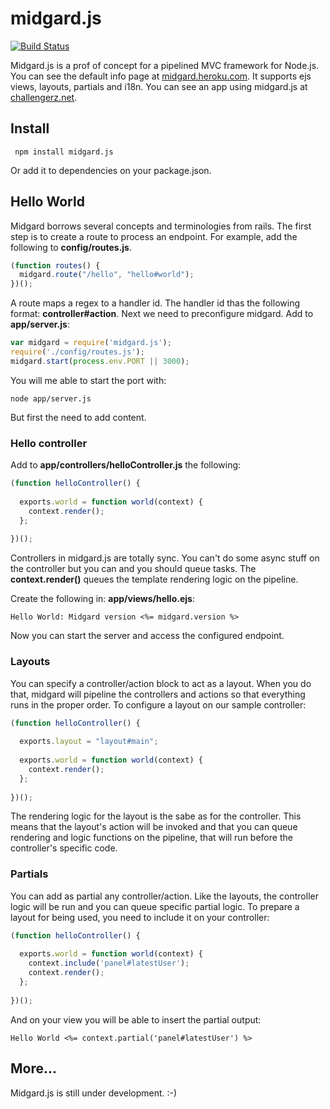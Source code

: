 midgard.js
==========

[![Build Status](https://secure.travis-ci.org/donbonifacio/midgard.js.png?branch=master)](https://travis-ci.org/donbonifacio/midgard.js)

Midgard.js is a prof of concept for a pipelined MVC framework for Node.js. You can see the default info page at 
[midgard.heroku.com](http://midgard.herokuapp.com). It supports ejs views, layouts, partials and i18n. You can see
an app using midgard.js at [challengerz.net](http://www.challengerz.net/en/).

## Install

     npm install midgard.js
     
Or add it to dependencies on your package.json.

## Hello World

Midgard borrows several concepts and terminologies from rails. The first step is to create a route to process an
endpoint. For example, add the following to **config/routes.js**.

```javascript
(function routes() {
  midgard.route("/hello", "hello#world");
})();  
```
A route maps a regex to a handler id. The handler id thas the following format: **controller#action**. Next we need to 
preconfigure midgard. Add to **app/server.js**:

```javascript
var midgard = require('midgard.js');
require('./config/routes.js');
midgard.start(process.env.PORT || 3000);
```
You will me able to start the port with:

    node app/server.js

But first the need to add content.

### Hello controller

Add to **app/controllers/helloController.js** the following:

```javascript
(function helloController() {
  
  exports.world = function world(context) {
    context.render();
  };
  
})();  
```
Controllers in midgard.js are totally sync. You can't do some async stuff on the controller but you can and you should
queue tasks. The **context.render()** queues the template rendering logic on the pipeline.

Create the following in: **app/views/hello.ejs**:

    Hello World: Midgard version <%= midgard.version %>
    
Now you can start the server and access the configured endpoint.

### Layouts

You can specify a controller/action block to act as a layout. When you do that, midgard will pipeline the controllers
and actions so that everything runs in the proper order. To configure a layout on our sample controller:

```javascript
(function helloController() {
  
  exports.layout = "layout#main";
  
  exports.world = function world(context) {
    context.render();
  };
  
})();  
```

The rendering logic for the layout is the sabe as for the controller. This means that the layout's action will be invoked
and that you can queue rendering and logic functions on the pipeline, that will run before the controller's specific
code.

### Partials

You can add as partial any controller/action. Like the layouts, the controller logic will be run and you can queue
specific partial logic. To prepare a layout for being used, you need to include it on your controller:

```javascript
(function helloController() {
  
  exports.world = function world(context) {
    context.include('panel#latestUser');
    context.render();
  };
  
})();
```

And on your view you will be able to insert the partial output:

    Hello World <%= context.partial('panel#latestUser') %>
    
## More...

Midgard.js is still under development. :-)
